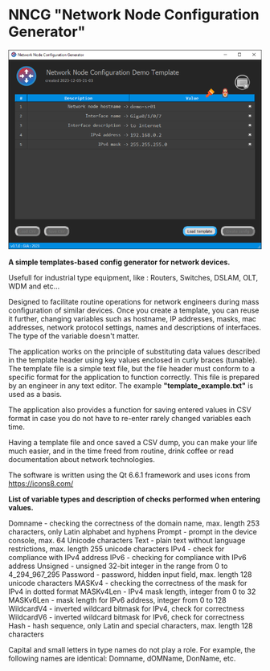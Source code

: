 # NNCG "Network Node Configuration Generator"

![nncg screenshot](screenshot.png)

<b>A simple templates-based config generator for network devices.</b>

Usefull for industrial type equipment, like : Routers, Switches, DSLAM, OLT, WDM and etc...

Designed to facilitate routine operations for network engineers during mass configuration of similar devices.
Once you create a template, you can reuse it further, changing variables such as hostname, IP addresses, masks, mac addresses, network protocol settings,
names and descriptions of interfaces. The type of the variable doesn't matter.

The application works on the principle of substituting data values described in the template header using key values enclosed
in curly braces (tunable). The template file is a simple text file, but the file header must conform to a specific format for the application to function correctly.
This file is prepared by an engineer in any text editor. The example <b>"template_example.txt"</b> is used as a basis.

The application also provides a function for saving entered values in CSV format in case you do not have to re-enter rarely changed variables each time.

Having a template file and once saved a CSV dump, you can make your life much easier, and in the time freed from routine, drink coffee or read documentation about network technologies.

The software is written using the Qt 6.6.1 framework and uses icons from https://icons8.com/


<b>List of variable types and description of checks performed when entering values.</b>

Domname - checking the correctness of the domain name, max. length 253 characters, only Latin alphabet and hyphens
Prompt - prompt in the device console, max. 64 Unicode characters
Text - plain text without language restrictions, max. length 255 unicode characters
IPv4 - check for compliance with IPv4 address
IPv6 - checking for compliance with IPv6 address
Unsigned - unsigned 32-bit integer in the range from 0 to 4_294_967_295
Password - password, hidden input field, max. length 128 unicode characters
MASKv4 - checking the correctness of the mask for IPv4 in dotted format
MASKv4Len - IPv4 mask length, integer from 0 to 32
MASKv6Len - mask length for IPv6 address, integer from 0 to 128
WildcardV4 - inverted wildcard bitmask for IPv4, check for correctness
WildcardV6 - inverted wildcard bitmask for IPv6, check for correctness
Hash - hash sequence, only Latin and special characters, max. length 128 characters

Capital and small letters in type names do not play a role. For example, the following names are identical: Domname, dOMName, DonName, etc.
